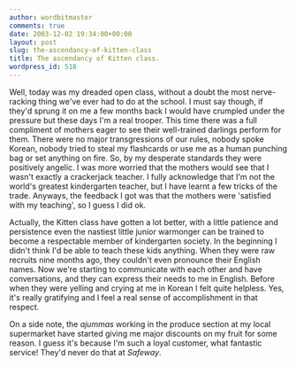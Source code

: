 ```yaml
---
author: wordbitmaster
comments: true
date: 2003-12-02 19:34:00+00:00
layout: post
slug: the-ascendancy-of-kitten-class
title: The ascendancy of Kitten class.
wordpress_id: 518
---
```


Well, today was my dreaded open class, without a doubt the most nerve-racking thing we've ever had to do at the school. I must say though, if they'd sprung it on me a few months back I would have crumpled under the pressure but these days I'm a real trooper. This time there was a full compliment of mothers eager to see their well-trained darlings perform for them. There were no major transgressions of our rules, nobody spoke Korean, nobody tried to steal my flashcards or use me as a human punching bag or set anything on fire. So, by my desperate standards they were positively angelic. I was more worried that the mothers would see that I wasn't exactly a crackerjack teacher. I fully acknowledge that I'm not the world's greatest kindergarten teacher, but I have learnt a few tricks of the trade. Anyways, the feedback I got was that the mothers were 'satisfied with my teaching', so I guess I did ok. 

Actually, the Kitten class have gotten a lot better, with a little patience and persistence even the nastiest little junior warmonger can be trained to become a respectable member of kindergarten society. In the beginning I didn't think I'd be able to teach these kids anything. When they were raw recruits nine months ago, they couldn't even pronounce their English names. Now we're starting to communicate with each other and have conversations, and they can express their needs to me in English. Before when they were yelling and crying at me in Korean I felt quite helpless. Yes, it's really gratifying and I feel a real sense of accomplishment in that respect.  

On a side note, the _ajummas_ working in the produce section at my local supermarket have started giving me major discounts on my fruit for some reason. I guess it's because I'm such a loyal customer, what fantastic service! They'd never do that at _Safeway_.

